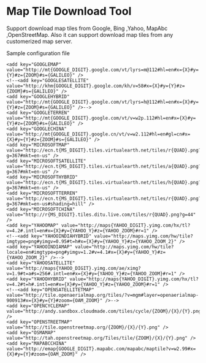 Map Tile Download Tool
=================

Support download map tiles from Google, Bing ,Yahoo, MapAbc ,OpenStreetMap.
Also it can support download map tiles from any customerized map server.


Sample configuration file 



    <add key="GOOGLEMAP" value="http://mt{GOOGLE_DIGIT}.google.com/vt/lyrs=m@112#hl=en#x={X}#y={Y}#z={ZOOM}#s={GALILEO}" />
    <!--<add key="GOOGLESATELLITE" value="http://khm{GOOGLE_DIGIT}.google.com/kh/v=58#x={X}#y={Y}#z={ZOOM}#s={GALILEO}" />
    <add key="GOOGLEHYBRID" value="http://mt{GOOGLE_DIGIT}.google.com/vt/lyrs=h@112#hl=en#x={X}#y={Y}#z={ZOOM}#s={GALILEO}" />-->
    <add key="GOOGLETERREN" value="http://mt{GOOGLE_DIGIT}.google.com/vt/v=w2p.112#hl=en#x={X}#y={Y}#z={ZOOM}#s={GALILEO}" />
    <add key="GOOGLECHINA" value="http://mt{GOOGLE_DIGIT}.google.cn/vt/v=w2.112#hl=en#gl=cn#x={X}#y={Y}#z={ZOOM}#s={GALILEO}" />
    <add key="MICROSOFTMAP" value="http://ecn.t{MS_DIGIT}.tiles.virtualearth.net/tiles/r{QUAD}.png?g=367#mkt=en-us" />
    <add key="MICROSOFTSATELLITE" value="http://ecn.t{MS_DIGIT}.tiles.virtualearth.net/tiles/a{QUAD}.png?g=367#mkt=en-us" />
    <add key="MICROSOFTHYBRID" value="http://ecn.t{MS_DIGIT}.tiles.virtualearth.net/tiles/h{QUAD}.png?g=367#mkt=en-us" />
    <add key="MICROSOFTTERREN" value="http://ecn.t{MS_DIGIT}.tiles.virtualearth.net/tiles/r{QUAD}.png?g=367#mkt=en-us#shading=hill" />
    <add key="MICROSOFTCHINA" value="http://r{MS_DIGIT}.tiles.ditu.live.com/tiles/r{QUAD}.png?g=44" />
    <add key="YAHOOMAP" value="http://maps{YAHOO_DIGIT}.yimg.com/hx/tl?v=4.2#.intl=en#x={X}#y={YAHOO_Y}#z={YAHOO_ZOOM}#r=1" />
    <!--<add key="YAHOOINDIAHYBRID" value="http://maps.yimg.com/hw/tile?imgtype=png#yimgv=0.95#t=h#x={X}#y={YAHOO_Y}#z={YAHOO_ZOOM_2}" />
    <add key="YAHOOINDIAMAP" value="http://maps.yimg.com/hw/tile?locale=en#imgtype=png#yimgv=1.2#v=4.1#x={X}#y={YAHOO_Y}#z={YAHOO_ZOOM_2}" />-->
    <add key="YAHOOSATELLITE" value="http://maps{YAHOO_DIGIT}.yimg.com/ae/ximg?v=1.9#t=a#s=256#.intl=en#x={X}#y={YAHOO_Y}#z={YAHOO_ZOOM}#r=1" />
    <add key="YAHOOHYBRID" value="http://maps{YAHOO_DIGIT}.yimg.com/hx/tl?v=4.2#t=h#.intl=en#x={X}#y={YAHOO_Y}#z={YAHOO_ZOOM}#r=1" />
    <!--<add key="OPENSATELLITETMAP" value="http://tile.openaerialmap.org/tiles/?v=mgm#layer=openaerialmap-900913#x={X}#y={Y}#zoom={OAM_ZOOM}" />-->
    <add key="OPENCYCLEMAP" value="http://andy.sandbox.cloudmade.com/tiles/cycle/{ZOOM}/{X}/{Y}.png" />
    <add key="OPENSTREETMAP" value="http://tile.openstreetmap.org/{ZOOM}/{X}/{Y}.png" />
    <add key="OSMAMAP" value="http://tah.openstreetmap.org/Tiles/tile/{ZOOM}/{X}/{Y}.png" />
    <add key="MAPABCCHINA" value="http://emap{GOOGLE_DIGIT}.mapabc.com/mapabc/maptile?v=w2.99#x={X}#y={Y}#zoom={OAM_ZOOM}" />
    

